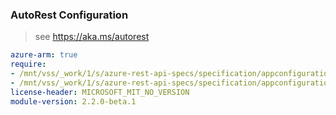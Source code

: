 ### AutoRest Configuration

> see https://aka.ms/autorest

``` yaml
azure-arm: true
require:
- /mnt/vss/_work/1/s/azure-rest-api-specs/specification/appconfiguration/resource-manager/readme.md
- /mnt/vss/_work/1/s/azure-rest-api-specs/specification/appconfiguration/resource-manager/readme.go.md
license-header: MICROSOFT_MIT_NO_VERSION
module-version: 2.2.0-beta.1
```